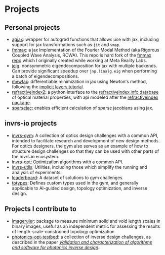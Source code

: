 # Projects

## Personal projects
- [agjax](https://github.com/mfschubert/agjax): wrapper for autograd functions that allows use with jax, including support for jax transformations such as `jit` and `vmap`.
- [fmmax](https://github.com/mfschubert/agjax): a jax implementation of the Fourier Modal Method (aka Rigorous Coupled Wave Analysis, RCWA). This repo is hard fork of the [fmmax repo](https://github.com/facebookresearch/fmmax) which I originally created while working at Meta Reality Labs.
- [jeig](https://github.com/mfschubert/jeig): nonsymmetric eigendecomposition for jax with multiple backends. Can provide significant speedup over `jnp.linalg.eig` when performing a batch of eigendecompositions.
- [mewtax](https://github.com/mfschubert/mewtax): differentiable minimization in jax using Newton's method, following the [implicit layers tutorial](https://implicit-layers-tutorial.org/implicit_functions/).
- [refractiveindex2](https://github.com/mfschubert/sparsejac): a python interface to the [refractiveindex.info database](https://github.com/polyanskiy/refractiveindex.info-database) of optical material properties, with api modeled after the [refractiveindex package](https://github.com/polyanskiy/refractiveindex.info-database).
- [sparsejac](https://github.com/mfschubert/sparsejac): enables efficient calculation of sparse jacobians using jax.


## invrs-io projects
- [invrs-gym](https://github.com/invrs-io/gym): A collection of optics design challenges with a common API, intended to facilitate research and development of new design methods. For optics designers, the gym also serves as an example of how to structure design challenges so that they can be used with other parts of the invrs.io ecosystem.
- [invrs-opt](https://github.com/invrs-io/opt): Optimization algorithms with a common API.
- [invrs-utils](https://github.com/invrs-io/utils): Utilities, including those which simplify the running and analysis of experiments.
- [leaderboard](https://github.com/invrs-io/leaderboard): A dataset of solutions to gym challenges.
- [totypes](https://github.com/invrs-io/totypes): Defines custom types used in the gym, and generally applicable to AI-guided design, topology optimization, and inverse design.


## Projects I contribute to
- [imageruler](https://github.com/nanocomp/imageruler): package to measure minimum solid and void length scales in binary images, useful as an independent metric for assessing the results of length-scale-constrained topology optimization.
- [photonics-opt-testbed](https://github.com/nanocomp/photonics-opt-testbed): a collection of inverse design challenges, as described in the paper _[Validation and characterization of algorithms and software for photonics inverse design](https://opg.optica.org/josab/abstract.cfm?uri=josab-41-2-A161)_.
